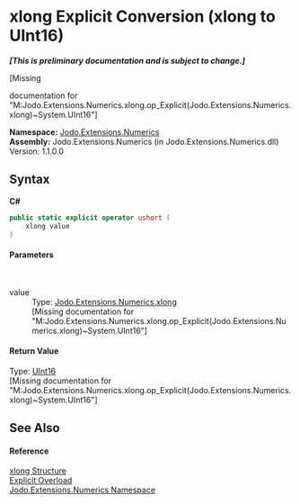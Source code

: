 # xlong&nbsp;Explicit Conversion (xlong to UInt16)
 _**\[This is preliminary documentation and is subject to change.\]**_

\[Missing <summary> documentation for "M:Jodo.Extensions.Numerics.xlong.op_Explicit(Jodo.Extensions.Numerics.xlong)~System.UInt16"\]

**Namespace:**&nbsp;<a href="N_Jodo_Extensions_Numerics">Jodo.Extensions.Numerics</a><br />**Assembly:**&nbsp;Jodo.Extensions.Numerics (in Jodo.Extensions.Numerics.dll) Version: 1.1.0.0

## Syntax

**C#**<br />
``` C#
public static explicit operator ushort (
	xlong value
)
```


#### Parameters
&nbsp;<dl><dt>value</dt><dd>Type: <a href="T_Jodo_Extensions_Numerics_xlong">Jodo.Extensions.Numerics.xlong</a><br />\[Missing <param name="value"/> documentation for "M:Jodo.Extensions.Numerics.xlong.op_Explicit(Jodo.Extensions.Numerics.xlong)~System.UInt16"\]</dd></dl>

#### Return Value
Type: <a href="https://docs.microsoft.com/dotnet/api/system.uint16" target="_blank" rel="noopener noreferrer">UInt16</a><br />\[Missing <returns> documentation for "M:Jodo.Extensions.Numerics.xlong.op_Explicit(Jodo.Extensions.Numerics.xlong)~System.UInt16"\]

## See Also


#### Reference
<a href="T_Jodo_Extensions_Numerics_xlong">xlong Structure</a><br /><a href="Overload_Jodo_Extensions_Numerics_xlong_op_Explicit">Explicit Overload</a><br /><a href="N_Jodo_Extensions_Numerics">Jodo.Extensions.Numerics Namespace</a><br />
